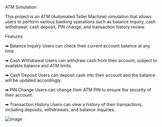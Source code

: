 ATM Simulation

This project is an ATM (Automated Teller Machine) simulation that allows users to perform various banking operations such as balance inquiry, cash withdrawal, cash deposit, PIN change, and transaction history review.

Features

➡ Balance Inquiry
Users can check their current account balance at any time.

➡ Cash Withdrawal
Users can withdraw cash from their account, subject to available balance and ATM limits.

➡ Cash Deposit
Users can deposit cash into their account and the balance will be updated accordingly.

➡ PIN Change
Users can change their ATM PIN to ensure the security of their account.

➡ Transaction History
Users can view a history of their transactions, including deposits, withdrawals, and balance inquiries.


![image](https://github.com/user-attachments/assets/d9fcd3e1-e06e-45c4-af0c-b6179aecfdaf)
